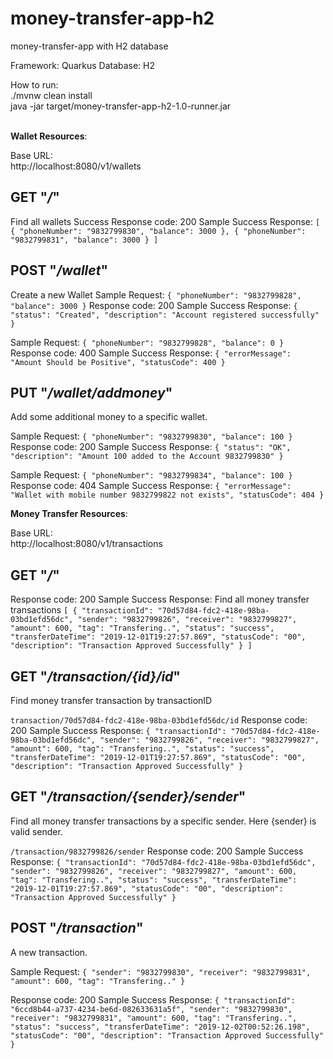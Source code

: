 # money-transfer-app-h2
money-transfer-app with H2 database

Framework: Quarkus
Database: H2


How to run:<br>
./mvnw clean install<br>
java -jar target/money-transfer-app-h2-1.0-runner.jar <br><br>


<b>Wallet Resources</b>:

Base URL:<br />
http://localhost:8080/v1/wallets

GET "<i>/</i>"
-
Find all wallets
Success Response code: 200
Sample Success Response:
`
[
    {
        "phoneNumber": "9832799830",
        "balance": 3000
    },
    {
        "phoneNumber": "9832799831",
        "balance": 3000
    }
]
`

POST "<i>/wallet</i>"
-
Create a new Wallet
Sample Request:
`{
	"phoneNumber": "9832799828",
	"balance": 3000
}`
Response code: 200
Sample Success Response:
`{
    "status": "Created",
    "description": "Account registered successfully"
}`

Sample Request:
`{
	"phoneNumber": "9832799828",
	"balance": 0
}`
Response code: 400
Sample Success Response:
`{
    "errorMessage": "Amount Should be Positive",
    "statusCode": 400
}`


PUT "<i>/wallet/addmoney</i>"
-
Add some additional money to a specific wallet.

Sample Request:
`{
	"phoneNumber": "9832799830",
	"balance": 100
}`
Response code: 200
Sample Success Response:
`{
    "status": "OK",
    "description": "Amount 100 added to the Account 9832799830"
}`

Sample Request:
`{
	"phoneNumber": "9832799834",
	"balance": 100
}`
Response code: 404
Sample Success Response:
`{
    "errorMessage": "Wallet with mobile number 9832799822 not exists",
    "statusCode": 404
}`



<b>Money Transfer Resources</b>:

Base URL:<br />
http://localhost:8080/v1/transactions

GET "<i>/</i>"
-
Response code: 200
Sample Success Response:
Find all money transfer transactions
`[
    {
        "transactionId": "70d57d84-fdc2-418e-98ba-03bd1efd56dc",
        "sender": "9832799826",
        "receiver": "9832799827",
        "amount": 600,
        "tag": "Transfering..",
        "status": "success",
        "transferDateTime": "2019-12-01T19:27:57.869",
        "statusCode": "00",
        "description": "Transaction Approved Successfully"
    }
]`


GET "<i>/transaction/{id}/id</i>"
-
Find money transfer transaction by transactionID

`transaction/70d57d84-fdc2-418e-98ba-03bd1efd56dc/id`
Response code: 200
Sample Success Response:
`{
        "transactionId": "70d57d84-fdc2-418e-98ba-03bd1efd56dc",
        "sender": "9832799826",
        "receiver": "9832799827",
        "amount": 600,
        "tag": "Transfering..",
        "status": "success",
        "transferDateTime": "2019-12-01T19:27:57.869",
        "statusCode": "00",
        "description": "Transaction Approved Successfully"
}`


GET "<i>/transaction/{sender}/sender</i>"
-
Find all money transfer transactions by a specific sender. Here {sender} is valid sender.

`/transaction/9832799826/sender`
Response code: 200
Sample Success Response:
`{
        "transactionId": "70d57d84-fdc2-418e-98ba-03bd1efd56dc",
        "sender": "9832799826",
        "receiver": "9832799827",
        "amount": 600,
        "tag": "Transfering..",
        "status": "success",
        "transferDateTime": "2019-12-01T19:27:57.869",
        "statusCode": "00",
        "description": "Transaction Approved Successfully"
}`

POST "<i>/transaction</i>"
-
A new transaction.

Sample Request:
`{
	"sender": "9832799830",
	"receiver": "9832799831",
	"amount": 600,
	"tag": "Transfering.."
}`

Response code: 200
Sample Success Response:
`{
    "transactionId": "6ccd8b44-a737-4234-be6d-082633631a5f",
    "sender": "9832799830",
    "receiver": "9832799831",
    "amount": 600,
    "tag": "Transfering..",
    "status": "success",
    "transferDateTime": "2019-12-02T00:52:26.198",
    "statusCode": "00",
    "description": "Transaction Approved Successfully"
}`
